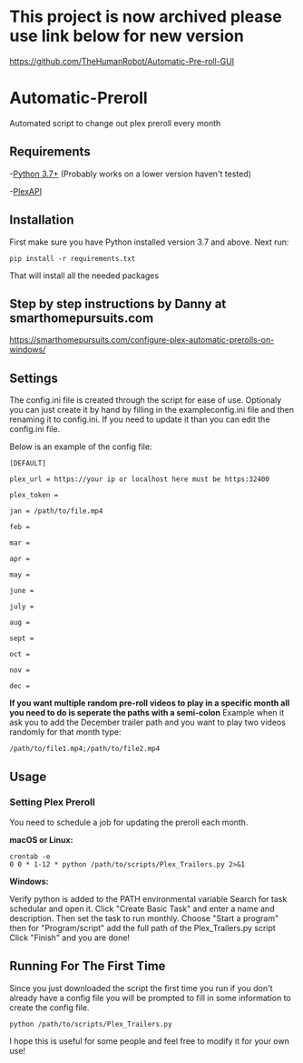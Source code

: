 # This project is now archived please use link below for new version
https://github.com/TheHumanRobot/Automatic-Pre-roll-GUI

# Automatic-Preroll
Automated script to change out plex preroll every month

## Requirements
-[Python 3.7+](https://www.python.org/)
(Probably works on a lower version haven't tested)

-[PlexAPI](https://github.com/pkkid/python-plexapi)



## Installation
First make sure you have Python installed version 3.7 and above. Next run:


```
pip install -r requirements.txt
```
That will install all the needed packages 

## Step by step instructions by Danny at smarthomepursuits.com

https://smarthomepursuits.com/configure-plex-automatic-prerolls-on-windows/

## Settings
The config.ini file is created through the script for ease of use. Optionaly you can just create it by hand by filling in the exampleconfig.ini file and then renaming it to config.ini. If you need to update it than you can edit the config.ini file.

Below is an example of the config file:

```
[DEFAULT]

plex_url = https://your ip or localhost here must be https:32400

plex_token =  

jan = /path/to/file.mp4

feb = 

mar = 

apr = 

may = 

june =

july =

aug = 

sept = 

oct = 

nov = 

dec = 
```


**If you want multiple random pre-roll videos to play in a specific month all you need to do is seperate the paths with a semi-colon**
Example when it ask you to add the December trailer path and you want to play two videos randomly for that month type:

```
/path/to/file1.mp4;/path/to/file2.mp4
```

## Usage

### Setting Plex Preroll

You need to schedule a job for updating the preroll each month.

**macOS or Linux:**

```
crontab -e
0 0 * 1-12 * python /path/to/scripts/Plex_Trailers.py 2>&1
```

**Windows:**

Verify python is added to the PATH environmental variable
Search for task schedular and open it. Click "Create Basic Task" and enter a name and description. Then set the task to run monthly. Choose "Start a program" then for "Program/script" add the full path of the Plex_Trailers.py script Click "Finish" and you are done!


## Running For The First Time

Since you just downloaded the script the first time you run if you don't already have a config file you will be prompted to fill in some information to create the config file.

```
python /path/to/scripts/Plex_Trailers.py
```

I hope this is useful for some people and feel free to modify it for your own use!
